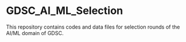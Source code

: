 # GDSC_AI_ML_Selection

This repository contains codes and data files for selection rounds of the AI/ML domain of GDSC.
